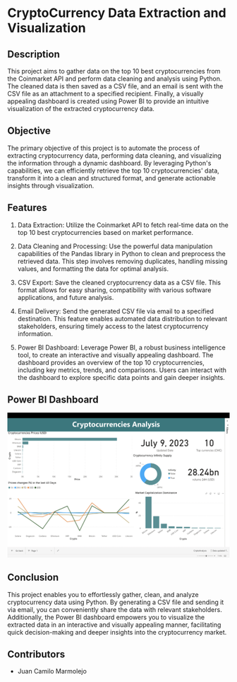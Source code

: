 # CryptoCurrency Data Extraction and Visualization

## Description
This project aims to gather data on the top 10 best cryptocurrencies from the Coinmarket API and perform data cleaning and analysis using Python. The cleaned data is then saved as a CSV file, and an email is sent with the CSV file as an attachment to a specified recipient. Finally, a visually appealing dashboard is created using Power BI to provide an intuitive visualization of the extracted cryptocurrency data.

## Objective
The primary objective of this project is to automate the process of extracting cryptocurrency data, performing data cleaning, and visualizing the information through a dynamic dashboard. By leveraging Python's capabilities, we can efficiently retrieve the top 10 cryptocurrencies' data, transform it into a clean and structured format, and generate actionable insights through visualization.

## Features
1. Data Extraction: Utilize the Coinmarket API to fetch real-time data on the top 10 best cryptocurrencies based on market performance.

2. Data Cleaning and Processing: Use the powerful data manipulation capabilities of the Pandas library in Python to clean and preprocess the retrieved data. This step involves removing duplicates, handling missing values, and formatting the data for optimal analysis.

3. CSV Export: Save the cleaned cryptocurrency data as a CSV file. This format allows for easy sharing, compatibility with various software applications, and future analysis.

4. Email Delivery: Send the generated CSV file via email to a specified destination. This feature enables automated data distribution to relevant stakeholders, ensuring timely access to the latest cryptocurrency information.

5. Power BI Dashboard: Leverage Power BI, a robust business intelligence tool, to create an interactive and visually appealing dashboard. The dashboard provides an overview of the top 10 cryptocurrencies, including key metrics, trends, and comparisons. Users can interact with the dashboard to explore specific data points and gain deeper insights.

## Power BI Dashboard
![Dashboard Preview](./Img/Dashboard.png)

## Conclusion
This project enables you to effortlessly gather, clean, and analyze cryptocurrency data using Python. By generating a CSV file and sending it via email, you can conveniently share the data with relevant stakeholders. Additionally, the Power BI dashboard empowers you to visualize the extracted data in an interactive and visually appealing manner, facilitating quick decision-making and deeper insights into the cryptocurrency market.

## Contributors
- Juan Camilo Marmolejo

